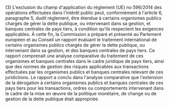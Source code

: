 (3) L'exclusion du champ d'application du règlement (UE) no 596/2014 des opérations effectuées dans l'intérêt public peut, conformément à l'article 6, paragraphe 5, dudit règlement, être étendue à certains organismes publics chargés de gérer la dette publique, ou intervenant dans sa gestion, et banques centrales de pays tiers, à condition qu'ils respectent les exigences applicables. À cette fin, la Commission a préparé et présenté au Parlement européen et au Conseil un rapport évaluant le traitement international de certains organismes publics chargés de gérer la dette publique, ou intervenant dans sa gestion, et des banques centrales de pays tiers. Ce rapport comprenait une analyse comparative du traitement de ces organismes et banques centrales dans le cadre juridique de pays tiers, ainsi que des normes de gestion des risques applicables aux transactions effectuées par les organismes publics et banques centrales relevant de ces juridictions. Le rapport a conclu dans l'analyse comparative que l'extension de la dérogation à certains organismes publics et banques centrales de ces pays tiers pour les transactions, ordres ou comportements intervenant dans le cadre de la mise en œuvre de la politique monétaire, de change ou de gestion de la dette publique était appropriée.